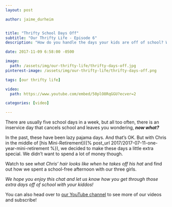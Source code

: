 ```yaml
---
layout: post

author: jaime_durheim


title: "Thrifty School Days Off"
subtitle: "Our Thrifty Life - Episode 6"
description: "How do you handle the days your kids are off of school? We've been giving the kids some power during our mini-retirement year - but trying not to let it cost an arm and a leg."

date: 2017-11-09 6:58:00 -0500

image:
  path: /assets/img/our-thrifty-life/thrifty-days-off.jpg
pinterest-image: /assets/img/our-thrifty-life/thrifty-days-off.png

tags: [our thrifty life]

video:
  path: https://www.youtube.com/embed/50plO8RqGGU?ecver=2

categories: [video]

---
```


There are usually five school days in a week, but all too often, there is an inservice day that cancels school and leaves you wondering, ___now what?___

In the past, these have been lazy pajama days. And that’s OK. But with Chris in the middle of [his Mini-Retirement]({% post_url 2017/2017-07-11-one-year-mini-retirement %}), we decided to make these days a little extra special. We didn’t want to spend a lot of money though.

Watch to see _what Chris’ hair looks like when he takes off his hat_ and find out how we spent a school-free afternoon with our three girls.

_We hope you enjoy this chat and let us know how you get through those extra days off of school with your kiddos!_

You can also head over to [our YouTube channel](https://www.youtube.com/channel/UCHpQLpwuiNRNwQ_eLJQInQA) to see more of our videos and subscribe!
